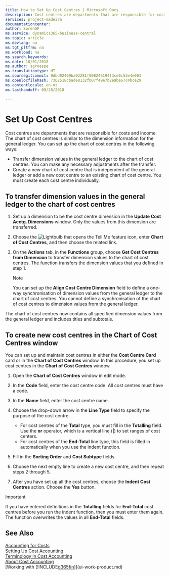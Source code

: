 ```yaml
---
title: How to Set Up Cost Centres | Microsoft Docs
description: Cost centres are departments that are responsible for costs and income. The chart of cost centres is similar to the dimension information for the general ledger.
services: project-madeira
documentationcenter: 
author: SorenGP
ms.service: dynamics365-business-central
ms.topic: article
ms.devlang: na
ms.tgt_pltfrm: na
ms.workload: na
ms.search.keywords: 
ms.date: 10/01/2018
ms.author: sgroespe
ms.translationtype: HT
ms.sourcegitcommit: 9dbd92409ba02281f008246194f3ce0c53e4e001
ms.openlocfilehash: 7362518cbade8132fb07f49e7b2e9be67c4bce29
ms.contentlocale: en-nz
ms.lasthandoff: 09/28/2018

---
```

# <a name="set-up-cost-centers"></a>Set Up Cost Centres
Cost centres are departments that are responsible for costs and income. The chart of cost centres is similar to the dimension information for the general ledger. You can set up the chart of cost centres in the following ways:  

-   Transfer dimension values in the general ledger to the chart of cost centres. You can make any necessary adjustments after the transfer.  
-   Create a new chart of cost centre that is independent of the general ledger or add a new cost centre to an existing chart of cost centre. You must create each cost centre individually.  

## <a name="to-transfer-dimension-values-in-the-general-ledger-to-the-chart-of-cost-centers"></a>To transfer dimension values in the general ledger to the chart of cost centres  
1.  Set up a dimension to be the cost centre dimension in the **Update Cost Acctg. Dimensions** window. Only the values from this dimension are transferred.  
2.  Choose the ![Lightbulb that opens the Tell Me feature](media/ui-search/search_small.png "Tell me what you want to do") icon, enter **Chart of Cost Centres**, and then choose the related link.  
3.  On the **Actions** tab, in the **Functions** group, choose **Get Cost Centres from Dimension** to transfer dimension values to the chart of cost centres. The function transfers the dimension values that you defined in step 1.  

    > [!NOTE]  
    >  You can set up the **Align Cost Centre Dimension**  field to define a one-way synchronisation of dimension values from the general ledger to the chart of cost centres. You cannot define a synchronisation of the chart of cost centres to dimension values from the general ledger.  

The chart of cost centres now contains all specified dimension values from the general ledger and includes titles and subtotals.  

## <a name="to-create-new-cost-centers-in-the-chart-of-cost-centers-window"></a>To create new cost centres in the Chart of Cost Centres window  
You can set up and maintain cost centres in either the **Cost Centre Card** card or in the **Chart of Cost Centres** window. In this procedure, you set up cost centres in the **Chart of Cost Centres** window.  

1. Open the **Chart of Cost Centres** window in edit mode.  
2. In the **Code** field, enter the cost centre code. All cost centres must have a code.  
3. In the **Name** field, enter the cost centre name.  
4. Choose the drop-down arrow in the **Line Type** field to specify the purpose of the cost centre.  

    - For cost centres of the **Total** type, you must fill in the **Totalling** field. Use the **or** operator, which is a vertical line (**&#124;**) to set ranges of cost centers.  
    - For cost centres of the **End-Total** line type, this field is filled in automatically when you use the indent function.  
5.  Fill in the **Sorting Order** and **Cost Subtype** fields.  
6.  Choose the next empty line to create a new cost centre, and then repeat steps 2 through 5.  
7.  After you have set up all the cost centres, choose the **Indent Cost Centres** action. Choose the **Yes** button.  

> [!IMPORTANT]  
>  If you have entered definitions in the **Totalling** fields for **End-Total** cost centres before you run the indent function, then you must enter them again. The function overwrites the values in all **End-Total** fields.  

## <a name="see-also"></a>See Also  
[Accounting for Costs](finance-manage-cost-accounting.md)  
[Setting Up Cost Accounting](finance-set-up-cost-accounting.md)   
[Terminology in Cost Accounting](finance-terminology-in-cost-accounting.md)   
[About Cost Accounting](finance-about-cost-accounting.md)  
[Working with [!INCLUDE[d365fin](includes/d365fin_md.md)]](ui-work-product.md)

